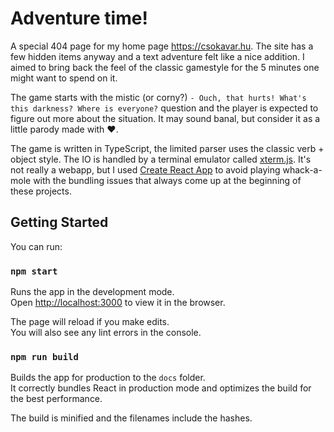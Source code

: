 # Adventure time!
A special 404 page for my home page https://csokavar.hu. The site has a few hidden items anyway and a text adventure
felt like a nice addition. I aimed to bring back the feel of the classic gamestyle for the 5 minutes one might want to spend on it.

The game starts with the mistic (or corny?) `- Ouch, that hurts! What's this darkness? Where is everyone?` question and the player is expected to figure out more about the situation. It may sound banal, but consider it as a little parody made with ❤️.

The game is written in TypeScript, the limited parser uses the classic verb + object style. The IO is handled by a terminal emulator called [xterm.js](https://xtermjs.org/). It's not really a webapp, but I used [Create React App](https://github.com/facebook/create-react-app) to avoid playing whack-a-mole with the bundling issues that always come up at the beginning of these projects.

## Getting Started
You can run:

### `npm start`

Runs the app in the development mode.\
Open [http://localhost:3000](http://localhost:3000) to view it in the browser.

The page will reload if you make edits.\
You will also see any lint errors in the console.

### `npm run build`

Builds the app for production to the `docs` folder.\
It correctly bundles React in production mode and optimizes the build for the best performance.

The build is minified and the filenames include the hashes.
